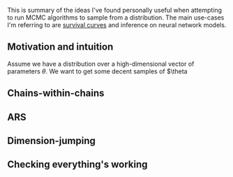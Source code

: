 This is summary of the ideas I've found personally useful when attempting to run MCMC algorithms to sample from a distribution. The main use-cases I'm referring to are [survival curves](https://hilbert-spaess.github.io/STATS-survival-curves/) and inference on neural network models.

## Motivation and intuition

Assume we have a distribution over a high-dimensional vector of parameters $\theta$. We want to get some decent samples of $\theta

## Chains-within-chains

## ARS

## Dimension-jumping

## Checking everything's working

